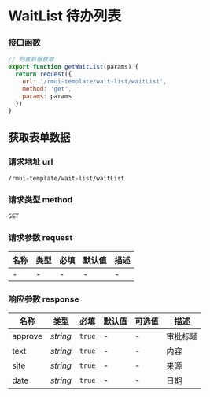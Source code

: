 # WaitList 待办列表

### 接口函数

```js
// 列表数据获取
export function getWaitList(params) {
  return request({
    url: '/rmui-template/wait-list/waitList',
    method: 'get',
    params: params
  })
}
```

## 获取表单数据

### 请求地址 url

    /rmui-template/wait-list/waitList

### 请求类型 method

`GET`

### 请求参数 request

| 名称 | 类型 | 必填 | 默认值 | 描述 |
| ---- | ---- | ---- | ------ | ---- |
| -    | -    | -    | -      | -    |

### 响应参数 response

| 名称    | 类型     | 必填   | 默认值 | 可选值 | 描述     |
| ------- | -------- | ------ | ------ | ------ | -------- |
| approve | _string_ | `true` | -      | -      | 审批标题 |
| text    | _string_ | `true` | -      | -      | 内容     |
| site    | _string_ | `true` | -      | -      | 来源     |
| date    | _string_ | `true` | -      | -      | 日期     |
